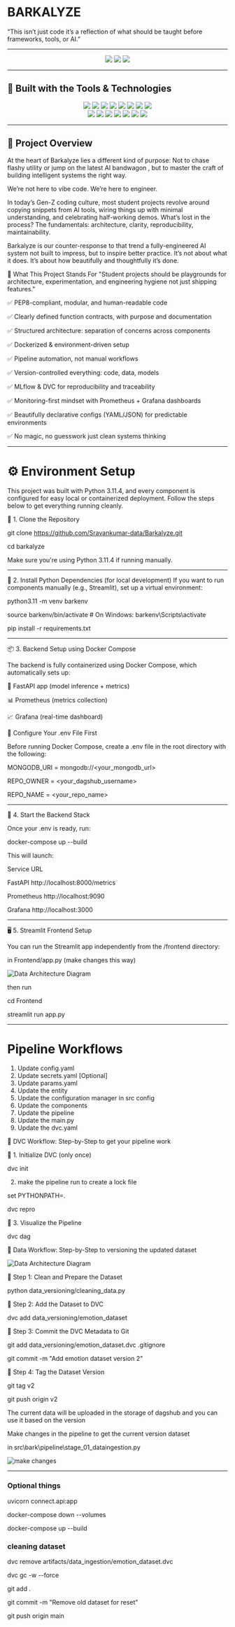 # BARKALYZE

“This isn’t just code it’s a reflection of what should be taught before frameworks, tools, or AI.”

---

<p align="center">
  <img src="https://img.shields.io/badge/last%20commit-today-brightgreen" />
  <img src="https://img.shields.io/badge/jupyter%20notebook-91.2%25-blue" />
  <img src="https://img.shields.io/badge/languages-9-blue" />
</p>

---

## 🚀 Built with the Tools & Technologies

<p align="center">

  <!-- Row 1 -->
  <img src="https://img.shields.io/badge/-Python-3776AB?logo=python&logoColor=white" />
  <img src="https://img.shields.io/badge/-FastAPI-009688?logo=fastapi&logoColor=white" />
  <img src="https://img.shields.io/badge/-Streamlit-ff4b4b?logo=streamlit&logoColor=white" />
  <img src="https://img.shields.io/badge/-TFLite-ff6f00?logo=tensorflow&logoColor=white" />
  <img src="https://img.shields.io/badge/-Prometheus-e6522c?logo=prometheus&logoColor=white" />
  <img src="https://img.shields.io/badge/-Grafana-f46800?logo=grafana&logoColor=white" />
  <img src="https://img.shields.io/badge/-MLflow-0174BF?logo=mlflow&logoColor=white" />
  <img src="https://img.shields.io/badge/-DVC-13ADC7?logo=dvc&logoColor=white" />

  <br/>

  <!-- Row 2 -->
  <img src="https://img.shields.io/badge/-MongoDB-47A248?logo=mongodb&logoColor=white" />
  <img src="https://img.shields.io/badge/-Docker-2496ED?logo=docker&logoColor=white" />
  <img src="https://img.shields.io/badge/-NumPy-013243?logo=numpy&logoColor=white" />
  <img src="https://img.shields.io/badge/-pandas-150458?logo=pandas&logoColor=white" />
  <img src="https://img.shields.io/badge/-YAML-red?logo=yaml&logoColor=white" />
  <img src="https://img.shields.io/badge/-JSON-black?logo=json&logoColor=white" />
  <img src="https://img.shields.io/badge/-Markdown-black?logo=markdown&logoColor=white" />

</p>

---



## 📘 Project Overview

At the heart of Barkalyze lies a different kind of purpose:
Not to chase flashy utility or jump on the latest AI bandwagon
, but to master the craft of building intelligent systems the right way.

We’re not here to vibe code.
We’re here to engineer.

In today’s Gen-Z coding culture, most student projects revolve around copying snippets from AI tools, wiring things up with minimal understanding, and celebrating half-working demos. What’s lost in the process? The fundamentals: architecture, clarity, reproducibility, maintainability.

Barkalyze is our counter-response to that trend a fully-engineered AI system not built to impress, but to inspire better practice.
It’s not about what it does. It’s about how beautifully and thoughtfully it’s done.

🎯 What This Project Stands For
"Student projects should be playgrounds for architecture, experimentation, and engineering hygiene not just shipping features."

✅ PEP8-compliant, modular, and human-readable code

✅ Clearly defined function contracts, with purpose and documentation

✅ Structured architecture: separation of concerns across components

✅ Dockerized & environment-driven setup

✅ Pipeline automation, not manual workflows

✅ Version-controlled everything: code, data, models

✅ MLflow & DVC for reproducibility and traceability

✅ Monitoring-first mindset with Prometheus + Grafana dashboards

✅ Beautifully declarative configs (YAML/JSON) for predictable environments

✅ No magic, no guesswork just clean systems thinking

---

# ⚙️ Environment Setup

This project was built with Python 3.11.4, and every component is configured for easy local or containerized deployment. Follow the steps below to get everything running cleanly.

📁 1. Clone the Repository

git clone https://github.com/Sravankumar-data/Barkalyze.git

cd barkalyze

Make sure you're using Python 3.11.4 if running manually.

---

📄 2. Install Python Dependencies (for local development)
If you want to run components manually (e.g., Streamlit), set up a virtual environment:

python3.11 -m venv barkenv

source barkenv/bin/activate  # On Windows: barkenv\Scripts\activate

pip install -r requirements.txt

---
📦 3. Backend Setup using Docker Compose

The backend is fully containerized using Docker Compose, which automatically sets up:

🚀 FastAPI app (model inference + metrics)

📊 Prometheus (metrics collection)

📈 Grafana (real-time dashboard)

🔐 Configure Your .env File First

Before running Docker Compose, create a .env file in the root directory with the following:

MONGODB_URI = mongodb://<your_mongodb_url>

REPO_OWNER = <your_dagshub_username>

REPO_NAME = <your_repo_name>

---
🐳 4. Start the Backend Stack

Once your .env is ready, run:

docker-compose up --build

This will launch:

Service	URL

FastAPI	http://localhost:8000/metrics

Prometheus	http://localhost:9090

Grafana	http://localhost:3000

---
🖥 5. Streamlit Frontend Setup

You can run the Streamlit app independently from the /frontend directory:

in Frontend/app.py (make changes this way)

![Data Architecture Diagram](doc_readMe/pic3.png)

then run

cd Frontend

streamlit run app.py

---

# Pipeline Workflows
1. Update config.yaml
2. Update secrets.yaml [Optional]
3. Update params.yaml
4. Update the entity
5. Update the configuration manager in src config
6. Update the components
7. Update the pipeline
8. Update the main.py
9. Update the dvc.yaml

🔁 DVC Workflow: Step-by-Step to get your pipeline work

🧱 1. Initialize DVC (only once)

dvc init

2. make the pipeline run to create a lock file

set PYTHONPATH=.

dvc repro

🧠 3. Visualize the Pipeline

dvc dag

🔁 Data Workflow: Step-by-Step to versioning the updated dataset

![Data Architecture Diagram](doc_readMe/pic2.png)


🔹 Step 1: Clean and Prepare the Dataset

python data_versioning/cleaning_data.py

🔹 Step 2: Add the Dataset to DVC

dvc add data_versioning/emotion_dataset

🔹 Step 3: Commit the DVC Metadata to Git

git add data_versioning/emotion_dataset.dvc .gitignore

git commit -m "Add emotion dataset version 2"

🔹 Step 4: Tag the Dataset Version

git tag v2

git push origin v2

The current data will be uploaded in the storage of dagshub and you can use it based on the version

Make changes in the pipeline to get the current version dataset

in src\bark\pipeline\stage_01_dataingestion.py

![make changes](doc_readMe/pic1.png)


---

### Optional things

uvicorn connect.api:app

docker-compose down --volumes

docker-compose up --build



### cleaning dataset

dvc remove artifacts/data_ingestion/emotion_dataset.dvc

dvc gc -w --force

git add .

git commit -m "Remove old dataset for reset"

git push origin main





